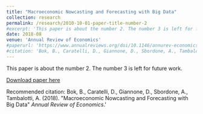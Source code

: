 ```yaml
---
title: "Macroeconomic Nowcasting and Forecasting with Big Data"
collection: research
permalink: /research/2010-10-01-paper-title-number-2
#excerpt: 'This paper is about the number 2. The number 3 is left for future work.'
date: 2018-08
venue: 'Annual Review of Economics'
#paperurl: 'https://www.annualreviews.org/doi/10.1146/annurev-economics-080217-053214'
#citation: 'Bok, B., Caratelli, D., Giannone, D., Sbordone, A., Tambalotti, A. (2018). "Macroeconomic Nowcasting and Forecasting with Big Data" <i>Annual Review of Economics</i>.'
---
```

This paper is about the number 2. The number 3 is left for future work.

[Download paper here](https://www.annualreviews.org/doi/10.1146/annurev-economics-080217-053214)

Recommended citation: Bok, B., Caratelli, D., Giannone, D., Sbordone, A., Tambalotti, A. (2018). "Macroeconomic Nowcasting and Forecasting with Big Data" <i>Annual Review of Economics</i>.'